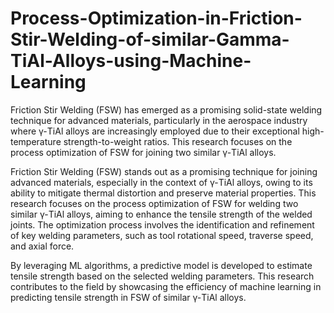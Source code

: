 # Process-Optimization-in-Friction-Stir-Welding-of-similar-Gamma-TiAl-Alloys-using-Machine-Learning

Friction Stir Welding (FSW) has emerged as a promising solid-state welding technique for advanced materials, particularly in the aerospace industry where γ-TiAl alloys are increasingly employed due to their exceptional high-temperature strength-to-weight ratios. This research focuses on the process optimization of FSW for joining two similar γ-TiAl alloys.

Friction Stir Welding (FSW) stands out as a promising technique for joining advanced materials, especially in the context of γ-TiAl alloys, owing to its ability to mitigate thermal distortion and preserve material properties. This research focuses on the process optimization of FSW for welding two similar γ-TiAl alloys, aiming to enhance the tensile strength of the welded joints. The optimization process involves the identification and refinement of key welding parameters, such as tool rotational speed, traverse speed, and axial force.

By leveraging ML algorithms, a predictive model is developed to estimate tensile strength based on the selected welding parameters. This research contributes to the field by showcasing the efficiency of machine learning in predicting tensile strength in FSW of similar γ-TiAl alloys.
